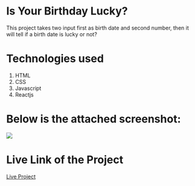 <h1>Is Your Birthday Lucky?</h1>
This project takes two input first as birth date and second number, then it will tell if a birth date is lucky or not?
<h1>Technologies used</h1>
<ol>
<li>HTML</li>
<li>CSS</li>
<li>Javascript</li>
<li>Reactjs</li>
</ol>
<h1>Below is the attached screenshot:</h1>
<img src="https://user-images.githubusercontent.com/105977388/190911265-2bc8d489-6439-42c1-9ed4-40f5fba22751.png"/>
<h1>Live Link of the Project</h1>
<a href = "https://is-your-birthday-luckyjs.netlify.app/">Live Project</a>
